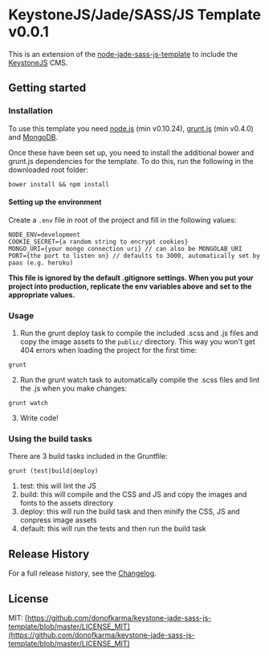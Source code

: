 KeystoneJS/Jade/SASS/JS Template v0.0.1
====================

This is an extension of the [node-jade-sass-js-template](https://github.com/donofkarma/node-jade-sass-js-template) to include the [KeystoneJS](http://keystonejs.com/) CMS.


Getting started
---------------------

### Installation

To use this template you need [node.js](http://nodejs.org/download/) (min v0.10.24), [grunt.js](https://github.com/gruntjs/grunt/wiki/Getting-started) (min v0.4.0) and [MongoDB](https://www.mongodb.org/).

Once these have been set up, you need to install the additional bower and grunt.js dependencies for the template. To do this, run the following in the downloaded root folder:

```shell
bower install && npm install
```

#### Setting up the environment

Create a `.env` file in root of the project and fill in the following values:

```
NODE_ENV=development
COOKIE_SECRET={a random string to encrypt cookies}
MONGO_URI={your mongo connection uri} // can also be MONGOLAB_URI
PORT={the port to listen on} // defaults to 3000, automatically set by paas (e.g. heroku)
```

**This file is ignored by the default .gitignore settings. When you put your project into production, replicate the env variables above and set to the appropriate values.**


### Usage

1) Run the grunt deploy task to compile the included .scss and .js files and copy the image assets to the `public/` directory. This way you won't get 404 errors when loading the project for the first time:

```shell
grunt
```

2) Run the grunt watch task to automatically compile the .scss files and lint the .js when you make changes:

```shell
grunt watch
```

3) Write code!

### Using the build tasks

There are 3 build tasks included in the Gruntfile:

```shell
grunt (test|build|deploy)
```

1. test: this will lint the JS
2. build: this will compile and the CSS and JS and copy the images and fonts to the assets directory
3. deploy: this will run the build task and then minify the CSS, JS and conpress image assets
1. default: this will run the tests and then run the build task

Release History
---------------------

For a full release history, see the [Changelog](https://github.com/donofkarma/keystone-jade-sass-js-template/blob/master/CHANGELOG.md).

License
---------------------

MIT: [https://github.com/donofkarma/keystone-jade-sass-js-template/blob/master/LICENSE_MIT](https://github.com/donofkarma/keystone-jade-sass-js-template/blob/master/LICENSE_MIT)
